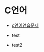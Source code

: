 # C언어


* [c언어연습문제](https://github.com/JinKim93/Kosta_Edu/blob/master/C%EC%96%B8%EC%96%B4%20swtich%20~%20case.md)
        
* test

* test2
